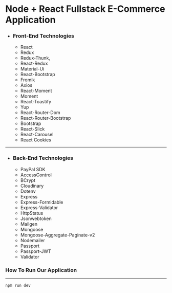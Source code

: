 # Node + React Fullstack E-Commerce Application

* ### Front-End Technologies 
  - React
  - Redux
  - Redux-Thunk,
  - React-Redux
  - Material-Ui
  - React-Bootstrap
  - Fromik
  - Axios
  - React-Moment
  - Moment
  - React-Toastify
  - Yup
  - React-Router-Dom
  - React-Router-Bootstrap
  - Bootstrap
  - React-Slick
  - React-Carousel
  - React Cookies
---
* ### Back-End Technologies
    - PayPal SDK
    - AccessControl
    - BCrypt
    - Cloudinary
    - Dotenv
    - Express
    - Express-Formidable
    - Express-Validator
    - HttpStatus
    - Jsonwebtoken
    - Mailgen
    - Mongoose
    - Mongoose-Aggregate-Paginate-v2
    - Nodemailer
    - Passport
    - Passport-JWT
    - Validator

### How To Run Our Application
---
`npm run dev`